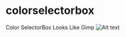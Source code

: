 # colorselectorbox
Color SelectorBox Looks Like Gimp
![Alt text](https://assets.digitalocean.com/articles/alligator/boo.svg "a title")
